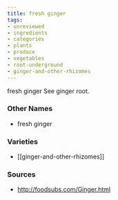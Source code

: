 ```yaml
---
title: fresh ginger
tags:
- unreviewed
- ingredients
- categories
- plants
- produce
- vegetables
- root-underground
- ginger-and-other-rhizomes
---
```

fresh ginger See ginger root.

### Other Names

* fresh ginger

### Varieties

* [[ginger-and-other-rhizomes]]

### Sources
* http://foodsubs.com/Ginger.html
